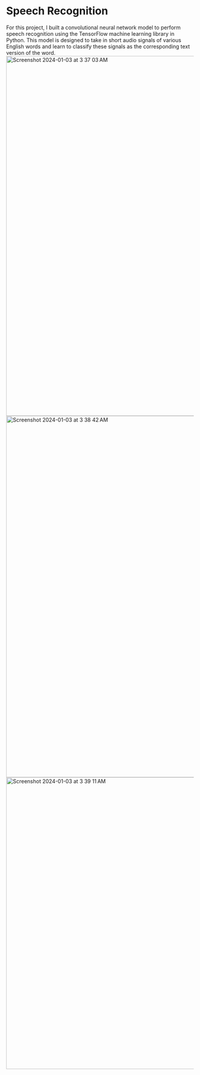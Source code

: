 # Speech Recognition
For this project, I built a convolutional neural network model to perform speech recognition using the TensorFlow machine learning library in Python.
This model is designed to take in short audio signals of various English words and learn to classify these signals as the corresponding text version of the word.
<img width="967" alt="Screenshot 2024-01-03 at 3 37 03 AM" src="https://github.com/caseyhild/Speech-Recognition/assets/44584719/190d0a2c-cee3-472f-926b-b49501fce6dd">
<img width="971" alt="Screenshot 2024-01-03 at 3 38 42 AM" src="https://github.com/caseyhild/Speech-Recognition/assets/44584719/e41b5184-7175-4a40-a9f5-01937bb9fe7b">
<img width="784" alt="Screenshot 2024-01-03 at 3 39 11 AM" src="https://github.com/caseyhild/Speech-Recognition/assets/44584719/e4349271-d100-4810-a1e8-05eaee43044a">
